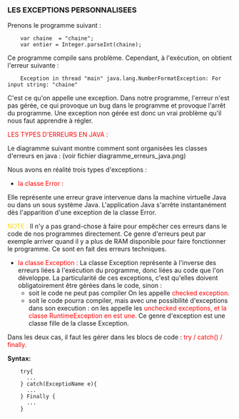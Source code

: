 ### LES EXCEPTIONS PERSONNALISEES

Prenons le programme suivant :

        var chaine  = "chaine";
        var entier = Integer.parseInt(chaine);

Ce programme compile sans problème. Cependant, à l'exécution, on obtient l'erreur suivante :

        Exception in thread "main" java.lang.NumberFormatException: For input string: "chaine"

C'est ce qu'on appelle une exception.
Dans notre programme, l'erreur n'est pas gérée, ce qui provoque un bug dans le programme et provoque l'arrêt du programme. Une exception non gérée est donc un vrai problème qu'il nous faut apprendre à régler.

<font color=red> LES TYPES D'ERREURS EN JAVA :</font>

Le diagramme suivant montre comment sont organisées les classes d'erreurs en java :
(voir fichier diagramme_erreurs_java.png)

Nous avons en réalité trois types d'exceptions :


- <font color=red>la classe Error : </font>

Elle représente une erreur grave intervenue dans la machine virtuelle Java ou dans un sous système Java. L'application Java s'arrête instantanément dès l'apparition d'une exception de la classe Error.

<font color=gold>NOTE : </font>
Il n'y a pas grand-chose à faire pour empêcher ces erreurs dans le code de nos programmes directement. Ce genre d'erreurs
peut par exemple arriver quand il y a plus de RAM disponible pour faire fonctionner le programme. Ce sont en fait des
erreurs techniques.

- <font color=red>la classe Exception : </font>
  La classe Exception représente à l'inverse des erreurs liées à l'exécution du programme, donc liées au code que l'on développe. La particularité de ces exceptions, c'est qu'elles doivent obligatoirement être gérées dans le code,
  sinon :
    - soit le code ne peut pas compiler On les appelle <font color=red>checked exception.</font>
    - soit le code pourra compiler, mais avec une possibilité d'exceptions dans son execution : on les appelle les <font color=red>unchecked exceptions,
      et la classe RuntimeException en est une. </font> Ce genre d'exception est une classe fille de la classe Exception.

Dans les deux cas, il faut les gérer dans les blocs de code : <font color=red> try / catch() / finally.</font>

<b>Syntax:</b>

        try{
          ...
        } catch(ExceptioName e){
          ...
        } Finally {
          ...
        }

